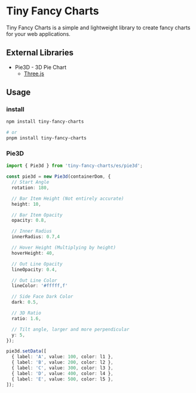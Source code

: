 # Tiny Fancy Charts

Tiny Fancy Charts is a simple and lightweight library to create fancy charts for your web applications.

## External Libraries

- Pie3D - 3D Pie Chart
  - [Three.js](https://threejs.org/)

## Usage

### install

```bash
npm install tiny-fancy-charts

# or
pnpm install tiny-fancy-charts
```

### Pie3D

```typescript
import { Pie3d } from 'tiny-fancy-charts/es/pie3d';

const pie3d = new Pie3d(containerDom, {
  // Start Angle
  rotation: 180,

  // Bar Item Height (Not entirely accurate)
  height: 10,

  // Bar Item Opacity
  opacity: 0.8,

  // Inner Radius
  innerRadius: 0.7,4

  // Hover Height (Multiplying by height)
  hoverHeight: 40,

  // Out Line Opacity
  lineOpacity: 0.4,

  // Out Line Color
  lineColor: '#fffff,f'

  // Side Face Dark Color
  dark: 0.5,

  // 3D Ratio
  ratio: 1.6,

  // Tilt angle, larger and more perpendicular
  y: 5,
});

pie3d.setData([
  { label: 'A', value: 100, color: l1 },
  { label: 'B', value: 200, color: l2 },
  { label: 'C', value: 300, color: l3 },
  { label: 'D', value: 400, color: l4 },
  { label: 'E', value: 500, color: l5 },
]);
```
